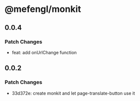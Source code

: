 # @mefengl/monkit

## 0.0.4

### Patch Changes

- feat: add onUrlChange function

## 0.0.2

### Patch Changes

- 33d372e: create monkit and let page-translate-button use it
